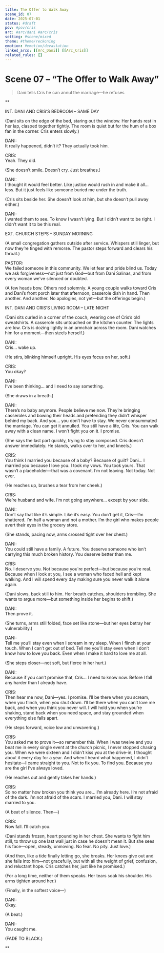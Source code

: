```yaml
---
title: The Offer to Walk Away
scene_id: 07
date: 2025-07-01
status: #draft
pov: #pov/cris
arc: #arc/dani #arc/cris
setting: #scene/mixed
theme: #theme/reckoning
emotion: #emotion/devastation
linked_arcs: [[Arc_Dani]] [[Arc_Cris]]
related_rules: []
---
```


# Scene 07 – “The Offer to Walk Away”

> Dani tells Cris he can annul the marriage—he refuses

**

INT. DANI AND CRIS’S BEDROOM – SAME DAY

(Dani sits on the edge of the bed, staring out the window. Her hands rest in her lap, clasped together tightly. The room is quiet but for the hum of a box fan in the corner. Cris enters slowly.)

DANI:  
It really happened, didn’t it? They actually took him.

CRIS:  
Yeah. They did.

(She doesn’t smile. Doesn’t cry. Just breathes.)

DANI:  
I thought it would feel better. Like justice would rush in and make it all... less. But it just feels like someone buried me under the truth.

(Cris sits beside her. She doesn’t look at him, but she doesn’t pull away either.)

DANI:  
I wanted them to see. To know I wasn’t lying. But I didn’t want to be right. I didn’t want it to be this real.

EXT. CHURCH STEPS – SUNDAY MORNING

(A small congregation gathers outside after service. Whispers still linger, but now they’re tinged with remorse. The pastor steps forward and clears his throat.)

PASTOR:  
We failed someone in this community. We let fear and pride blind us. Today we ask forgiveness—not just from God—but from Dani Salinas, and from every woman we’ve silenced or doubted.

(A few heads bow. Others nod solemnly. A young couple walks toward Cris and Dani’s front porch later that afternoon, casserole dish in hand. Then another. And another. No apologies, not yet—but the offerings begin.)

INT. DANI AND CRIS’S LIVING ROOM – LATE NIGHT

(Dani sits curled in a corner of the couch, wearing one of Cris’s old sweatshirts. A casserole sits untouched on the kitchen counter. The lights are low. Cris is dozing lightly in an armchair across the room. Dani watches him for a moment—then steels herself.)

DANI:  
Cris... wake up.

(He stirs, blinking himself upright. His eyes focus on her, soft.)

CRIS:  
You okay?

DANI:  
I’ve been thinking... and I need to say something.

(She draws in a breath.)

DANI:  
There’s no baby anymore. People believe me now. They’re bringing casseroles and bowing their heads and pretending they didn’t whisper behind my back. And you... you don’t have to stay. We never consummated the marriage. You can get it annulled. You still have a life, Cris. You can walk away with a clean name. I won’t fight you on it. I promise.

(She says the last part quickly, trying to stay composed. Cris doesn’t answer immediately. He stands, walks over to her, and kneels.)

CRIS:  
You think I married you because of a baby? Because of guilt? Dani... I married you because I love you. I took my vows. You took yours. That wasn’t a placeholder—that was a covenant. I’m not leaving. Not today. Not ever.

(He reaches up, brushes a tear from her cheek.)

CRIS:  
We’re husband and wife. I’m not going anywhere... except by your side.

DANI:  
Don’t say that like it’s simple. Like it’s easy. You don’t get it, Cris—I’m shattered. I’m half a woman and not a mother. I’m the girl who makes people avert their eyes in the grocery store.

(She stands, pacing now, arms crossed tight over her chest.)

DANI:  
You could still have a family. A future. You deserve someone who isn’t carrying this much broken history. You deserve better than me.

CRIS:  
No. I deserve you. Not because you're perfect—but because you’re real. Because when I look at you, I see a woman who faced hell and kept walking. And I will spend every day making sure you never walk it alone again.

(Dani slows, back still to him. Her breath catches, shoulders trembling. She wants to argue more—but something inside her begins to shift.)

DANI:  
Then prove it.

(She turns, arms still folded, face set like stone—but her eyes betray her vulnerability.)

DANI:  
Tell me you’ll stay even when I scream in my sleep. When I flinch at your touch. When I can’t get out of bed. Tell me you’ll stay even when I don’t know how to love you back. Even when I make it hard to love me at all.

(She steps closer—not soft, but fierce in her hurt.)

DANI:  
Because if you can’t promise that, Cris... I need to know now. Before I fall any harder than I already have.

CRIS:  
Then hear me now, Dani—yes. I promise. I’ll be there when you scream, when you flinch, when you shut down. I’ll be there when you can’t love me back, and when you think you never will. I will hold you when you're shaking, stand back when you need space, and stay grounded when everything else falls apart.

(He steps forward, voice low and unwavering.)

CRIS:  
You asked me to prove it—so remember this. When I was twelve and you beat me in every single event at the church picnic, I never stopped chasing you. When we were sixteen and I didn’t kiss you at the drive-in, I thought about it every day for a year. And when I heard what happened, I didn't hesitate—I came straight to you. Not to fix you. To find you. Because you are the girl I’ve always loved.

(He reaches out and gently takes her hands.)

CRIS:  
So no matter how broken you think you are... I’m already here. I’m not afraid of the dark. I’m not afraid of the scars. I married you, Dani. I will stay married to you.

(A beat of silence. Then—)

CRIS:  
Now fall. I’ll catch you.

(Dani stands frozen, heart pounding in her chest. She wants to fight him still, to throw up one last wall just in case he doesn't mean it. But she sees his face—open, steady, unmoving. No fear. No pity. Just love.)

(And then, like a tide finally letting go, she breaks. Her knees give out and she falls into him—not gracefully, but with all the weight of grief, confusion, and reluctant hope. Cris catches her, just like he promised.)

(For a long time, neither of them speaks. Her tears soak his shoulder. His arms tighten around her.)

(Finally, in the softest voice—)

DANI:  
Okay.

(A beat.)

DANI:  
You caught me.

(FADE TO BLACK.)

**
